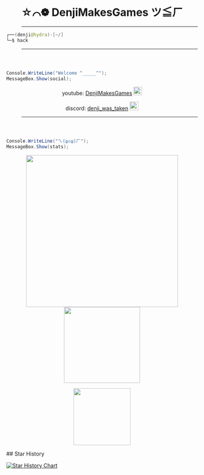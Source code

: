 

<h1 align="center">☆⌒❁ DenjiMakesGames ツ≦ㄏ</h1>

> ** **

```java
┌──(denji@hydra)-[~/]
└─$ hack
```
> ** **
```c#



Console.WriteLine("Welcome ^_____^");
MessageBox.Show(social);

```



  <div align="center">
    
youtube: [DenjiMakesGames](https://www.youtube.com/@DenjiMakesGames) <img src="https://upload.wikimedia.org/wikipedia/commons/0/09/YouTube_full-color_icon_%282017%29.svg" width="22">

discord: [denji_was_taken](https://discord.gg/kHJX7yFs8x) <img src="https://seeklogo.com/images/D/discord-color-logo-E5E6DFEF80-seeklogo.com.png" width="23">
</div>


> ** **
```c#



Console.WriteLine("ㄟ(≧◇≦)ㄏ");
MessageBox.Show(stats);

```


  <div align="center">



</div>

<p align="center" >
  <a href="https://github.com/fknMega/discord-tools" >
    <img src='https://github-readme-stats.vercel.app/api?username=DenjiMakesGames&show_icons=true&theme=tokyonight&rank_icon=github' width='400'>
    <img src='https://readme-jokes.vercel.app/api' width='200'>

  </a>
</p>



 <p align="center">

<img src='https://komarev.com/ghpvc/?username=fknMega&color=brightgreen' width='150'>

</p>
## Star History

[![Star History Chart](https://api.star-history.com/svg?repos=DenjiMakesGames/DenjiMakesGames&type=Date)](https://star-history.com/#DenjiMakesGames/DenjiMakesGames&Date)

</div>
